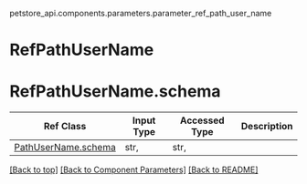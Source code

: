 petstore_api.components.parameters.parameter_ref_path_user_name
# RefPathUserName
# <a id="parameter_ref_path_user_nameorg.openapijsonschematools.codegen.model.CodegenKey@2b432e49schema" >RefPathUserName.schema</a>
Ref Class | Input Type | Accessed Type | Description
--------- | ---------- | ------------- | ------------
[PathUserName.schema](../../components/parameters/parameter_path_user_name.md#parameter_path_user_nameschema) | str,  | str,  | 

[[Back to top]](#top) [[Back to Component Parameters]](../../../README.md#Component-Parameters) [[Back to README]](../../../README.md)
